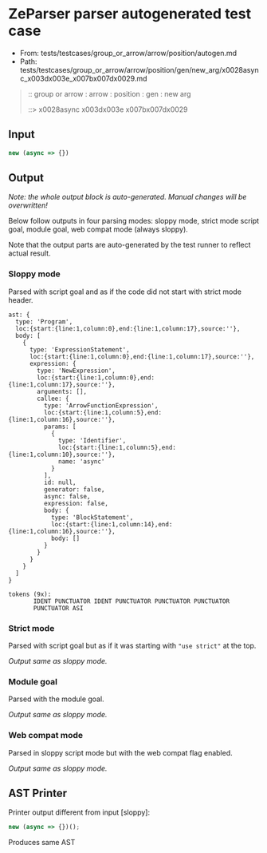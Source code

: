 # ZeParser parser autogenerated test case

- From: tests/testcases/group_or_arrow/arrow/position/autogen.md
- Path: tests/testcases/group_or_arrow/arrow/position/gen/new_arg/x0028async_x003dx003e_x007bx007dx0029.md

> :: group or arrow : arrow : position : gen : new arg
>
> ::> x0028async x003dx003e x007bx007dx0029

## Input


`````js
new (async => {})
`````

## Output

_Note: the whole output block is auto-generated. Manual changes will be overwritten!_

Below follow outputs in four parsing modes: sloppy mode, strict mode script goal, module goal, web compat mode (always sloppy).

Note that the output parts are auto-generated by the test runner to reflect actual result.

### Sloppy mode

Parsed with script goal and as if the code did not start with strict mode header.

`````
ast: {
  type: 'Program',
  loc:{start:{line:1,column:0},end:{line:1,column:17},source:''},
  body: [
    {
      type: 'ExpressionStatement',
      loc:{start:{line:1,column:0},end:{line:1,column:17},source:''},
      expression: {
        type: 'NewExpression',
        loc:{start:{line:1,column:0},end:{line:1,column:17},source:''},
        arguments: [],
        callee: {
          type: 'ArrowFunctionExpression',
          loc:{start:{line:1,column:5},end:{line:1,column:16},source:''},
          params: [
            {
              type: 'Identifier',
              loc:{start:{line:1,column:5},end:{line:1,column:10},source:''},
              name: 'async'
            }
          ],
          id: null,
          generator: false,
          async: false,
          expression: false,
          body: {
            type: 'BlockStatement',
            loc:{start:{line:1,column:14},end:{line:1,column:16},source:''},
            body: []
          }
        }
      }
    }
  ]
}

tokens (9x):
       IDENT PUNCTUATOR IDENT PUNCTUATOR PUNCTUATOR PUNCTUATOR
       PUNCTUATOR ASI
`````

### Strict mode

Parsed with script goal but as if it was starting with `"use strict"` at the top.

_Output same as sloppy mode._

### Module goal

Parsed with the module goal.

_Output same as sloppy mode._

### Web compat mode

Parsed in sloppy script mode but with the web compat flag enabled.

_Output same as sloppy mode._

## AST Printer

Printer output different from input [sloppy]:

````js
new (async => {})();
````

Produces same AST

